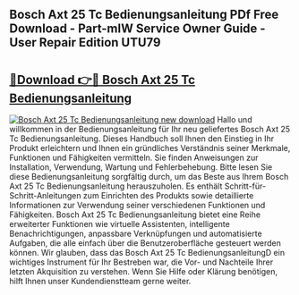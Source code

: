 ## Bosch Axt 25 Tc Bedienungsanleitung PDf Free Download - Part-mIW Service Owner Guide - User Repair Edition UTU79

# <h2><a href="http://df50tm0.blite.top/?on=Bosch+Axt+25+Tc+Bedienungsanleitung">🔗Download 👉🔴 Bosch Axt 25 Tc Bedienungsanleitung</a></h2>

[![Bosch Axt 25 Tc Bedienungsanleitung new download](https://i.imgur.com/lujVjoI.png)](http://df50tm0.blite.top/?on=Bosch+Axt+25+Tc+Bedienungsanleitung)
Hallo und willkommen in der Bedienungsanleitung für Ihr neu geliefertes Bosch Axt 25 Tc Bedienungsanleitung. Dieses Handbuch soll Ihnen den Einstieg in Ihr Produkt erleichtern und Ihnen ein gründliches Verständnis seiner Merkmale, Funktionen und Fähigkeiten vermitteln. Sie finden Anweisungen zur Installation, Verwendung, Wartung und Fehlerbehebung. Bitte lesen Sie diese Bedienungsanleitung sorgfältig durch, um das Beste aus Ihrem Bosch Axt 25 Tc Bedienungsanleitung herauszuholen. Es enthält Schritt-für-Schritt-Anleitungen zum Einrichten des Produkts sowie detaillierte Informationen zur Verwendung seiner verschiedenen Funktionen und Fähigkeiten. Bosch Axt 25 Tc Bedienungsanleitung bietet eine Reihe erweiterter Funktionen wie virtuelle Assistenten, intelligente Benachrichtigungen, anpassbare Verknüpfungen und automatisierte Aufgaben, die alle einfach über die Benutzeroberfläche gesteuert werden können. Wir glauben, dass das Bosch Axt 25 Tc BedienungsanleitungD ein wichtiges Instrument für Ihr Bestreben war, die Vor- und Nachteile Ihrer letzten Akquisition zu verstehen. Wenn Sie Hilfe oder Klärung benötigen, hilft Ihnen unser Kundendienstteam gerne weiter.
